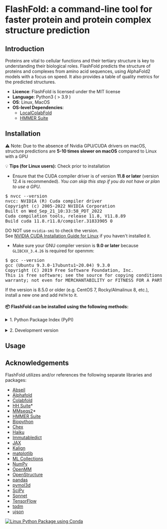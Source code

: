 # FlashFold: a command-line tool for faster protein and protein complex structure prediction


## Introduction

Proteins are vital to cellular functions and their tertiary structure is key to understanding their biological roles. 
FlashFold predicts the structure of proteins and complexes from amino acid sequences, using AlphaFold2 models with 
a focus on speed. It also provides a table of quality metrics for the predicted structures.

- **Licence**: FlashFold is licensed under the MIT license
- **Language**: Python3 ( > 3.9 )
- **OS**: Linux, MacOS
- **OS-level Dependencies**: 
  - [LocalColabFold](https://github.com/YoshitakaMo/localcolabfold)
  - [HMMER Suite](http://eddylab.org/software/hmmer)

## Installation

⚠️ Note:
Due to the absence of Nvidia GPU/CUDA drivers on macOS, structure predictions are **5-10 times slower on macOS** 
compared to Linux with a GPU

💡 **Tips (for Linux users):** Check prior to installation
- Ensure that the CUDA compiler driver is of version **11.8 or later** (version 12.4 is recommended). 
*You can skip this step if you do not have or plan to use a GPU*.
<pre>$ nvcc --version
nvcc: NVIDIA (R) Cuda compiler driver
Copyright (c) 2005-2022 NVIDIA Corporation
Built on Wed_Sep_21_10:33:58_PDT_2022
Cuda compilation tools, release 11.8, V11.8.89
Build cuda_11.8.r11.8/compiler.31833905_0
</pre> 
DO NOT use `nvidia-smi` to check the version.<br> See 
[NVIDIA CUDA Installation Guide for Linux](https://docs.nvidia.com/cuda/cuda-installation-guide-linux/index.html) if 
you haven't installed it.

- Make sure your GNU compiler version is **9.0 or later** because `GLIBCXX_3.4.26` is required for openmm:
<pre>$ gcc --version
gcc (Ubuntu 9.3.0-17ubuntu1~20.04) 9.3.0
Copyright (C) 2019 Free Software Foundation, Inc.
This is free software; see the source for copying conditions.  There is NO
warranty; not even for MERCHANTABILITY or FITNESS FOR A PARTICULAR PURPOSE.
</pre>
If the version is 8.5.0 or older (e.g. CentOS 7, Rocky/Almalinux 8, etc.), install a new one and add `PATH` to it.
<br>

#### 📦  FlashFold can be installed using the following methods:

<details>
<summary> 1. Python Package Index (PyPI) </summary>

FlashFold can be directly installed through [PyPI](https://pypi.org/) using the following command:
<br>

```sh
pip install -i https://test.pypi.org/simple/ flashfold==1.0.0
```
</details>

<br>
<details>
<summary> 2. Development version </summary>

>FoldFlash internally uses `LocalColabFold` (local version of ColabFold) for structure prediction. 
The installation instructions for LocalColabFold can be found [here](https://github.com/YoshitakaMo/localcolabfold). It 
is definitely useful (but **not necessary**) to install LocalColabFold before installing FlashFold.

Following steps to install:

#### Step 1: Install Conda 

Conda is a package manager that helps to install and manage dependencies. It can be downloaded and installed from:
*(Skip this step if conda is installed)*
- [Anaconda](https://www.anaconda.com/products/distribution) 
- [Miniconda](https://docs.conda.io/en/latest/miniconda.html) 
- [Conda-forge](https://conda-forge.org/) (recommended)

#### Step 2: Clone the git repository
```sh
git clone https://github.com/chayan7/flashfold.git
cd flashfold
```

#### Step 3: Install dependencies under conda environment

```sh
bash install.sh              # Install dependencies
conda activate flashfold     # Activate the environment
```

#### Step 4: Install the Python Package
```sh
poetry install
```
</details>



## Usage


## Acknowledgements

FlashFold utilizes and/or references the following separate libraries
and packages:

*   [Abseil](https://github.com/abseil/abseil-py)
*   [Alphafold](https://github.com/google-deepmind/alphafold)
*   [Colabfold](https://github.com/sokrypton/ColabFold)
*   [HH Suite](https://github.com/soedinglab/hh-suite)*
*   [MMseqs2](https://github.com/soedinglab/mmseqs2)*
*   [HMMER Suite](http://eddylab.org/software/hmmer)
*   [Biopython](https://biopython.org)
*   [Chex](https://github.com/deepmind/chex)
*   [Haiku](https://github.com/deepmind/dm-haiku)
*   [Immutabledict](https://github.com/corenting/immutabledict)
*   [JAX](https://github.com/google/jax/)
*   [Kalign](https://msa.sbc.su.se/cgi-bin/msa.cgi)
*   [matplotlib](https://matplotlib.org/)
*   [ML Collections](https://github.com/google/ml_collections)
*   [NumPy](https://numpy.org)
*   [OpenMM](https://github.com/openmm/openmm)
*   [OpenStructure](https://openstructure.org)
*   [pandas](https://pandas.pydata.org/)
*   [pymol3d](https://github.com/avirshup/py3dmol)
*   [SciPy](https://scipy.org)
*   [Sonnet](https://github.com/deepmind/sonnet)
*   [TensorFlow](https://github.com/tensorflow/tensorflow)
*   [tqdm](https://github.com/tqdm/tqdm)
*   [ujson](https://github.com/ultrajson/ultrajson)


[![Linux Python Package using Conda](https://github.com/chayan7/flashfold/actions/workflows/linux-python-package-conda.yml/badge.svg?event=push)](https://github.com/chayan7/flashfold/actions/workflows/linux-python-package-conda.yml)